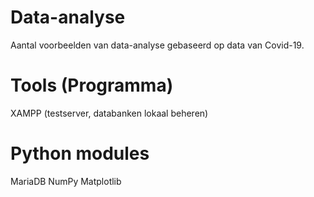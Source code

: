 # Data-analyse
Aantal voorbeelden van data-analyse gebaseerd op data van Covid-19.

# Tools (Programma)
XAMPP (testserver, databanken lokaal beheren)

# Python modules
MariaDB
NumPy
Matplotlib
